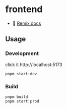 # frontend

- 📖 [Remix docs](https://remix.run/docs)

## Usage

### Development

click it http://localhost:5173

```shell
pnpm start:dev
```

### Build

```shell
pnpm build
pnpm start:prod
```
